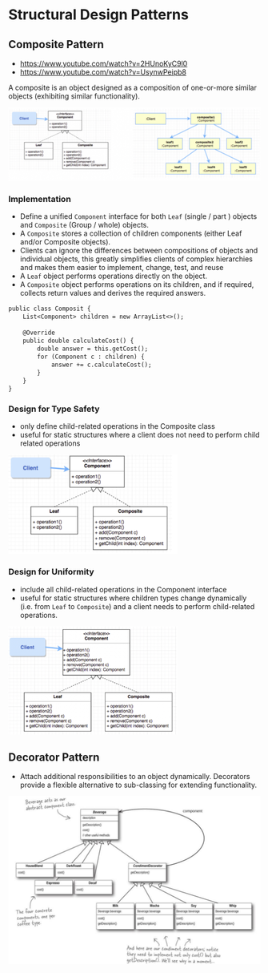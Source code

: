 # Structural Design Patterns

## Composite Pattern

- https://www.youtube.com/watch?v=2HUnoKyC9l0
- https://www.youtube.com/watch?v=UsynwPeipb8

A composite is an object designed as a composition of one-or-more similar objects (exhibiting similar functionality).

![image-20211016230931612](images/image-20211016230931612.png)

### Implementation
- Define a unified `Component` interface for both `Leaf` (single / part ) objects and `Composite` (Group / whole) objects.
- A `Composite` stores a collection of children components (either Leaf and/or Composite objects).
- Clients can ignore the differences between compositions of objects and individual objects, this greatly simplifies clients of complex hierarchies and makes them easier to implement, change, test, and reuse
- A `Leaf` object performs operations directly on the object.
- A `Composite` object performs operations on its children, and if required, collects return values and derives the required answers.

```
public class Composit {
    List<Component> children = new ArrayList<>();

    @Override
    public double calculateCost() {
        double answer = this.getCost();
        for (Component c : children) {
        	answer += c.calculateCost();
    	}
    }
}
```

### Design for Type Safety

- only define child-related operations in the Composite class
- useful for static structures where a client does not need to perform child related operations

<img src="images/image-20211016230958368.png" alt="image-20211016230958368" style="zoom:33%;" />

### Design for Uniformity

- include all child-related operations in the Component interface
- useful for static structures where children types change dynamically (i.e. from `Leaf` to `Composite`) and a client needs to perform child-related operations.

<img src="images/image-20211016231011267.png" alt="image-20211016231011267" style="zoom:33%;" />

## Decorator Pattern

- Attach additional responsibilities to an object dynamically. Decorators provide a flexible alternative to sub-classing for extending functionality.

![image-20211105000641866](images/image-20211105000641866.png)

